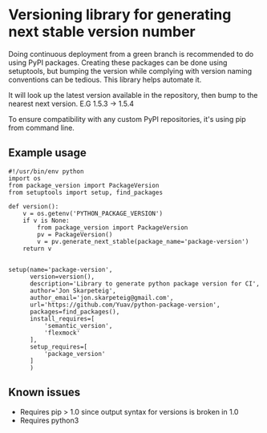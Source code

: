 # Versioning library for generating next stable version number

Doing continuous deployment from a green branch is recommended to do
using PyPI packages. Creating these packages can be done using
setuptools, but bumping the version while complying with version
naming conventions can be tedious. This library helps automate it.

It will look up the latest version available in the repository, then
bump to the nearest next version. E.G 1.5.3 -> 1.5.4

To ensure compatibility with any custom PyPI repositories, it's using
pip from command line.

## Example usage

    #!/usr/bin/env python
    import os
    from package_version import PackageVersion
    from setuptools import setup, find_packages
    
    def version():
        v = os.getenv('PYTHON_PACKAGE_VERSION')
        if v is None:
            from package_version import PackageVersion
            pv = PackageVersion()
            v = pv.generate_next_stable(package_name='package-version')
        return v
    
    
    setup(name='package-version',
          version=version(),
          description='Library to generate python package version for CI',
          author='Jon Skarpeteig',
          author_email='jon.skarpeteig@gmail.com',
          url='https://github.com/Yuav/python-package-version',
          packages=find_packages(),
          install_requires=[
              'semantic_version',
              'flexmock'
          ],
          setup_requires=[
              'package_version'
          ]
          )
          
## Known issues

 - Requires pip > 1.0 since output syntax for versions is broken in 1.0
 - Requires python3